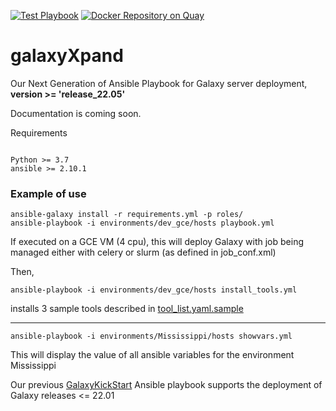 [![Test Playbook](https://github.com/ARTbio/galaxyXpand/actions/workflows/test_playbook.yaml/badge.svg)](https://github.com/ARTbio/galaxyXpand/actions/workflows/test_playbook.yaml)
[![Docker Repository on Quay](https://quay.io/repository/artbioplatform/galaxyxpand/status "Docker Repository on Quay")](https://quay.io/repository/artbioplatform/galaxyxpand)

# galaxyXpand

Our Next Generation of Ansible Playbook for Galaxy server deployment, **version >= 'release_22.05'**

Documentation is coming soon.

Requirements
```

Python >= 3.7 
ansible >= 2.10.1
```

### Example of use

```
ansible-galaxy install -r requirements.yml -p roles/
ansible-playbook -i environments/dev_gce/hosts playbook.yml
```
If executed on a GCE VM (4 cpu), this will deploy Galaxy with job being managed either
with celery or slurm (as defined in job_conf.xml)

Then,
```
ansible-playbook -i environments/dev_gce/hosts install_tools.yml
```
installs 3 sample tools described in [tool_list.yaml.sample](https://github.com/ARTbio/ansible-galaxy-tools/blob/galaxyXpand/files/tool_list.yaml.sample)

----
```
ansible-playbook -i environments/Mississippi/hosts showvars.yml
```
This will display the value of all ansible variables for the environment Mississippi



Our previous [GalaxyKickStart](https://github.com/artbio/galaxykickstart) Ansible playbook
supports the deployment of Galaxy releases <= 22.01
